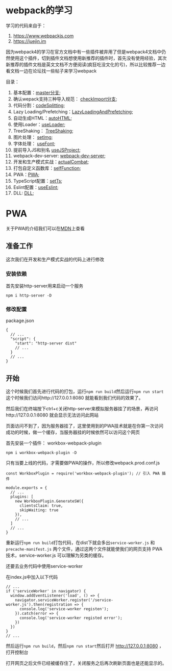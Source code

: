 # webpack的学习
学习的代码来自于：
1. https://www.webpackjs.com
2. https://juejin.im

因为webpack4的学习在官方文档中有一些插件被弃用了但是webpack4文档中仍然使用这个插件，切到插件文档想使用新推荐的插件时，首先没有使用经验，其次新推荐的插件文档是英文文档不方便阅读(疯狂吃没文化的亏)，所以比较推荐一边看文档一边在论坛找一些帖子来学习webpack

目录：

1. 基本配置：[master分支](https://github.com/ChunchunIsMe/studyWebpack "master");
2. 确认wepack支持三种导入规范： [checkImport分支](https://github.com/ChunchunIsMe/studyWebpack/tree/checkImport "checkImport");
3. 代码分割：[codeSplitting](https://github.com/ChunchunIsMe/studyWebpack/tree/codeSplitting "codeSplitting");
4. Lazy Loading/Prefetching：[LazyLoadingAndPrefetching](https://github.com/ChunchunIsMe/studyWebpack/tree/LazyLoadingAndPrefetching "LazyLoadingAndPrefetching");
5. 自动生成HTML：[autoHTML](https://github.com/ChunchunIsMe/studyWebpack/tree/autoHTML "autoHTML");
6. 使用Loader：[useLoader](https://github.com/ChunchunIsMe/studyWebpack/tree/useLoader "useLoader");
7. TreeShaking： [TreeShaking](https://github.com/ChunchunIsMe/studyWebpack/tree/TreeShaking "TreeShaking");
8. 图片处理： [setImg](https://github.com/ChunchunIsMe/studyWebpack/tree/setImg "setImg");
9. 字体处理： [useFont](https://github.com/ChunchunIsMe/studyWebpack/tree/useFont "useFont");
10. 提前导入JS和别名 [useJSProject](https://github.com/ChunchunIsMe/studyWebpack/tree/useJSProject "useJSProject");
11. webpack-dev-server: [webpack-dev-server](https://github.com/ChunchunIsMe/studyWebpack/tree/webpack-dev-server "webpack-dev-server");
12. 开发和生产模式实战：[actualCombat](https://github.com/ChunchunIsMe/studyWebpack/tree/actualCombat "actualCombat");
13. 打包自定义函数库：[selfFunction](https://github.com/ChunchunIsMe/studyWebpack/tree/selfFunction "selfFunction");
14. PWA：[PWA](https://github.com/ChunchunIsMe/studyWebpack/tree/PWA "PWA");
15. TypeScript配置：[setTs](https://github.com/ChunchunIsMe/studyWebpack/tree/setTs "setTs");
16. Eslint配置：[useEslint](https://github.com/ChunchunIsMe/studyWebpack/tree/useEslint "useEslint");
17. DLL: [DLL](https://github.com/ChunchunIsMe/studyWebpack/tree/DLL "DLL");

# PWA
关于PWA的介绍我们可以在[MDN](https://developer.mozilla.org/zh-CN/docs/Web/Progressive_web_apps "PWA")上查看
## 准备工作
这次我们在开发和生产模式实战的代码上进行修改
### 安装依赖
首先安装http-server用来启动一个服务
```
npm i http-server -D
```
### 修改配置
package.json
```
{
  // ...
  "script": {
    "start": "http-server dist"
    // ...
  }
  // ...
}
```
## 开始
这个时候我们首先进行代码的打包，运行`npm run build`然后运行`npm run start`这个时候我们访问http://127.0.0.1:8080  就能看到我们代码的效果了。

然后我们在终端按下ctrl+c关闭http-server来模拟服务器挂了的场景，再访问http://127.0.0.1:8080  就会显示无法访问此网站

页面访问不到了，因为服务器挂了，这里使用到的PWA技术就是在你第一次访问成功的时候，做一个缓存，当服务器挂的时候依然可以访问这个网页

首先安装一个插件： workbox-webpack-plugin
```
npm i workbox-webpack-plugin -D
```
只有当要上线的代码，才需要做PWA的操作，所以修改webpack.prod.conf.js
```
const WorkboxPlugin = require('workbox-webpack-plugin'); // 引入 PWA 插件

module.exports = {
  // ...
  plugins: [
    new WorkboxPlugin.GenerateSW({
      clientsClaim: true,
      skipWaiting: true
    }),
    // ...
  ]
  // ...
}
```
重新运行`npm run build`打包代码，在dist下就会多出`service-worker.js` 和 `precache-manifest.js` 两个文件，通过这两个文件就能使我们的网页支持 PWA 技术，service-worker.js 可以理解为另类的缓存。

还要去业务代码中使用service-worker

在index.js中加入以下代码
```
// ...
if ('serviceWorker' in navigator) {
  window.addEventListener('load', () => {
    navigator.serviceWorker.register('/service-worker.js').then(registration => {
      console.log('service-worker registen');
    }).catch(error => {
      console.log('service-worker registed error');
    })
  })
}
// ...
```

然后运行`npm run build`，然后`npm run start`然后打开 http://127.0.0.1:8080 ，打开控制台

打开网页之后文件已经被缓存住了，关闭服务之后再次刷新页面也是还能显示的。